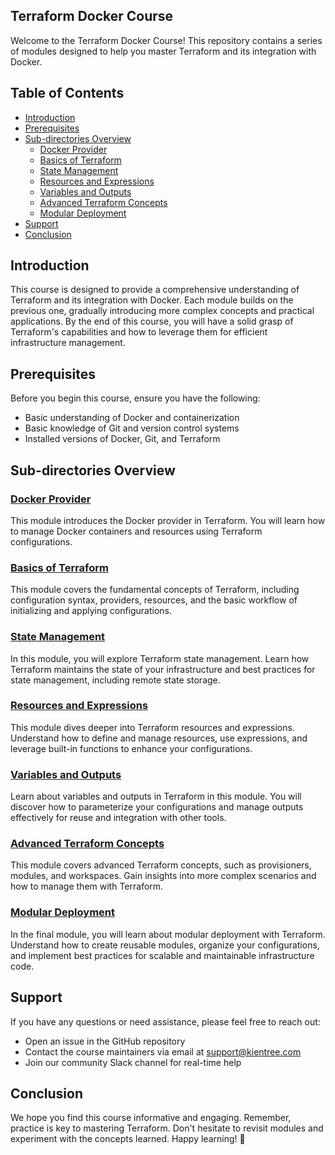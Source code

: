 ## Terraform Docker Course

Welcome to the Terraform Docker Course! This repository contains a series of modules designed to help you master Terraform and its integration with Docker.

## Table of Contents

- [Introduction](#introduction)
- [Prerequisites](#prerequisites)
- [Sub-directories Overview](#sub-directories-overview)
    - [Docker Provider](#docker-provider)
    - [Basics of Terraform](#basics-of-terraform)
    - [State Management](#state-management)
    - [Resources and Expressions](#resources-and-expressions)
    - [Variables and Outputs](#variables-and-outputs)
    - [Advanced Terraform Concepts](#advanced-terraform-concepts)
    - [Modular Deployment](#modular-deployment)
- [Support](#support)
- [Conclusion](#conclusion)

## Introduction

This course is designed to provide a comprehensive understanding of Terraform and its integration with Docker. Each module builds on the previous one, gradually introducing more complex concepts and practical applications. By the end of this course, you will have a solid grasp of Terraform's capabilities and how to leverage them for efficient infrastructure management.

## Prerequisites

Before you begin this course, ensure you have the following:
- Basic understanding of Docker and containerization
- Basic knowledge of Git and version control systems
- Installed versions of Docker, Git, and Terraform

## Sub-directories Overview

### [Docker Provider](01-docker-provider/README.md)

This module introduces the Docker provider in Terraform. You will learn how to manage Docker containers and resources using Terraform configurations.

### [Basics of Terraform](02-basics-of-terraform/README.md)

This module covers the fundamental concepts of Terraform, including configuration syntax, providers, resources, and the basic workflow of initializing and applying configurations.

### [State Management](03-state-management/README.md)

In this module, you will explore Terraform state management. Learn how Terraform maintains the state of your infrastructure and best practices for state management, including remote state storage.

### [Resources and Expressions](04-resources-and-expressions/README.md)

This module dives deeper into Terraform resources and expressions. Understand how to define and manage resources, use expressions, and leverage built-in functions to enhance your configurations.

### [Variables and Outputs](05-variables-and-outputs/README.md)

Learn about variables and outputs in Terraform in this module. You will discover how to parameterize your configurations and manage outputs effectively for reuse and integration with other tools.

### [Advanced Terraform Concepts](06-advanced-terraform-concepts/README.md)

This module covers advanced Terraform concepts, such as provisioners, modules, and workspaces. Gain insights into more complex scenarios and how to manage them with Terraform.

### [Modular Deployment](07-modular-deployment/README.md)

In the final module, you will learn about modular deployment with Terraform. Understand how to create reusable modules, organize your configurations, and implement best practices for scalable and maintainable infrastructure code.

## Support

If you have any questions or need assistance, please feel free to reach out:
- Open an issue in the GitHub repository
- Contact the course maintainers via email at support@kientree.com
- Join our community Slack channel for real-time help

## Conclusion

We hope you find this course informative and engaging. Remember, practice is key to mastering Terraform. Don't hesitate to revisit modules and experiment with the concepts learned. Happy learning! 🌱
